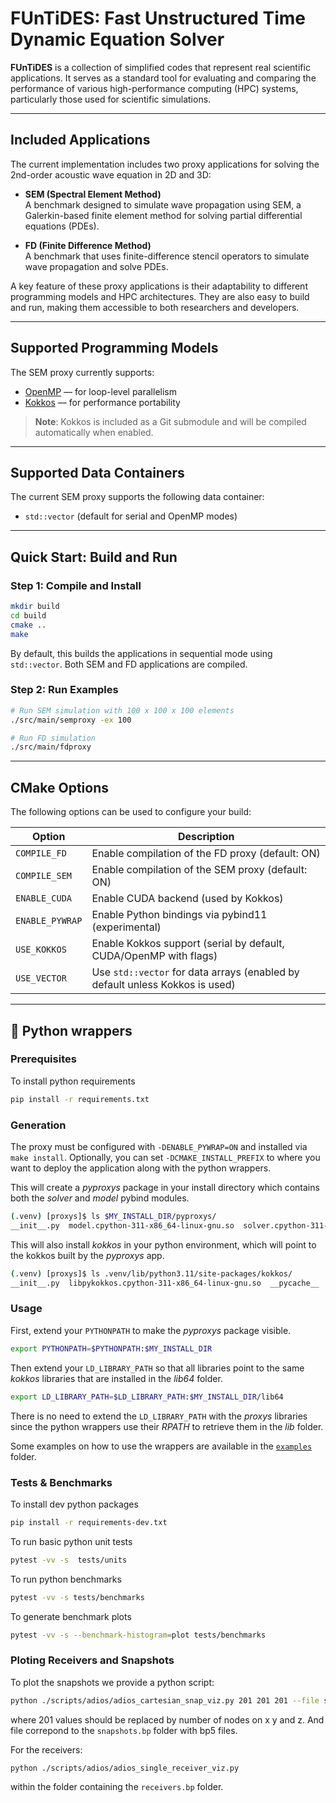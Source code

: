 # FUnTiDES: Fast Unstructured Time Dynamic Equation Solver

**FUnTiDES** is a collection of simplified codes that represent real scientific applications. It serves as a standard tool for evaluating and comparing the performance of various high-performance computing (HPC) systems, particularly those used for scientific simulations.

---

## Included Applications

The current implementation includes two proxy applications for solving the 2nd-order acoustic wave equation in 2D and 3D:

- **SEM (Spectral Element Method)**  
  A benchmark designed to simulate wave propagation using SEM, a Galerkin-based finite element method for solving partial differential equations (PDEs).

- **FD (Finite Difference Method)**  
  A benchmark that uses finite-difference stencil operators to simulate wave propagation and solve PDEs.

A key feature of these proxy applications is their adaptability to different programming models and HPC architectures. They are also easy to build and run, making them accessible to both researchers and developers.

---

## Supported Programming Models

The SEM proxy currently supports:

- [OpenMP](https://www.openmp.org/) — for loop-level parallelism
- [Kokkos](https://kokkos.github.io/kokkos-core-wiki/) — for performance portability

> **Note**: Kokkos is included as a Git submodule and will be compiled automatically when enabled.

---

## Supported Data Containers

The current SEM proxy supports the following data container:

- `std::vector` (default for serial and OpenMP modes)

---

## Quick Start: Build and Run

### Step 1: Compile and Install

```sh
mkdir build
cd build
cmake ..
make
```

By default, this builds the applications in sequential mode using `std::vector`. Both SEM and FD applications are compiled.

### Step 2: Run Examples

```sh
# Run SEM simulation with 100 x 100 x 100 elements
./src/main/semproxy -ex 100

# Run FD simulation
./src/main/fdproxy
```

---

## CMake Options

The following options can be used to configure your build:

| Option                 | Description                                                                 |
|------------------------|-----------------------------------------------------------------------------|
| `COMPILE_FD`           | Enable compilation of the FD proxy (default: ON)                            |
| `COMPILE_SEM`          | Enable compilation of the SEM proxy (default: ON)                           |
| `ENABLE_CUDA`          | Enable CUDA backend (used by Kokkos)                                        |
| `ENABLE_PYWRAP`        | Enable Python bindings via pybind11 (experimental)                          |
| `USE_KOKKOS`           | Enable Kokkos support (serial by default, CUDA/OpenMP with flags)           |
| `USE_VECTOR`           | Use `std::vector` for data arrays (enabled by default unless Kokkos is used)|

---

## 🐍 Python wrappers 

### Prerequisites

To install python requirements
```bash
pip install -r requirements.txt
```

### Generation

The proxy must be configured with `-DENABLE_PYWRAP=ON` and installed via `make install`. Optionally, you can set `-DCMAKE_INSTALL_PREFIX` to where you want to deploy the application along with the python wrappers.

This will create a _pyproxys_ package in your install directory which contains both the _solver_ and _model_ pybind modules.

```bash
(.venv) [proxys]$ ls $MY_INSTALL_DIR/pyproxys/
__init__.py  model.cpython-311-x86_64-linux-gnu.so  solver.cpython-311-x86_64-linux-gnu.so
```

This will also install _kokkos_ in your python environment, which will point to the kokkos built by the _pyproxys_ app.

```bash
(.venv) [proxys]$ ls .venv/lib/python3.11/site-packages/kokkos/
__init__.py  libpykokkos.cpython-311-x86_64-linux-gnu.so  __pycache__  pytest.ini  test  utility.py
```

### Usage

First, extend your `PYTHONPATH` to make the _pyproxys_ package visible.

```bash
export PYTHONPATH=$PYTHONPATH:$MY_INSTALL_DIR
```

Then extend your `LD_LIBRARY_PATH` so that all libraries point to the same _kokkos_ libraries that are installed in the _lib64_ folder.

```bash
export LD_LIBRARY_PATH=$LD_LIBRARY_PATH:$MY_INSTALL_DIR/lib64
```

There is no need to extend the `LD_LIBRARY_PATH` with the _proxys_ libraries since the python wrappers use their _RPATH_ to retrieve them in the _lib_ folder.


Some examples on how to use the wrappers are available in the [`examples`](examples/) folder.

### Tests & Benchmarks

To install dev python packages
```bash
pip install -r requirements-dev.txt
```

To run basic python unit tests
```bash
pytest -vv -s  tests/units
```

To run python benchmarks
```bash
pytest -vv -s tests/benchmarks
```

To generate benchmark plots
```bash
pytest -vv -s --benchmark-histogram=plot tests/benchmarks
```

### Ploting Receivers and Snapshots

To plot the snapshots we provide a python script:
```bash
python ./scripts/adios/adios_cartesian_snap_viz.py 201 201 201 --file snapshots.bp --slice
```
where 201 values should be replaced by number of nodes on x y and z. And file correpond to the `snapshots.bp` folder with bp5 files.

For the receivers:
``` bash
python ./scripts/adios/adios_single_receiver_viz.py
```
within the folder containing the `receivers.bp` folder.
